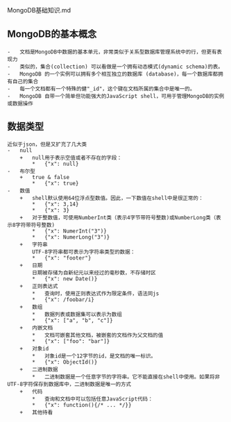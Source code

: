 MongoDB基础知识.md

##  MongoDB的基本概念
    -   文档是MongoDB中数据的基本单元，非常类似于关系型数据库管理系统中的行，但更有表现力
    -   类似的，集合(collection) 可以看做是一个拥有动态模式(dynamic schema)的表。
    -   MongoDB 的一个实例可以拥有多个相互独立的数据库 (database)，每一个数据库都拥有自己的集合
    -   每一个文档都有一个特殊的健"_id"，这个键在文档所属的集合中是唯一的。
    -   MongoDB 自带一个简单但功能强大的JavaScript shell，可用于管理MongoDB的实例或数据操作

##  数据类型
    近似于json，但是又扩充了几大类
    -   null
        +   null用于表示空值或者不存在的字段：
            *   {"x": null}
    -   布尔型
        +   true & false
            *   {"x": true}
    -   数值
        +   shell默认使用64位浮点型数值。因此，一下数值在shell中是很正常的：
            *   {"x": 3,14}
            *   {"x": 3}
        +   对于整数值，可使用NumberInt类（表示4字节带符号整数)或NumberLong类（表示8字符带符号整数)
            *   {"x": NumerInt("3")}
            *   {"x": NumerLong("3")}
        +   字符串
            UTF-8字符串都可表示为字符串类型的数据：
            *   {"x": "footer"}
        +   日期
            日期被存储为自新纪元以来经过的毫秒数，不存储时区
            *   {"x": new Date()}
        +   正则表达式
            *   查询时，使用正则表达式作为限定条件，语法同js
            *   {"x": /foobar/i}
        +   数组
            *   数据列表或数据集可以表示为数组
            *   {"x": ["a", "b", "c"]}
        +   内嵌文档
            *   文档可嵌套其他文档，被嵌套的文档作为父文档的值
            *   {"x": ["foo": "bar"]}
        +   对象id
            *   对象id是一个12字节的id，是文档的唯一标识。
            *   {"x": ObjectId()}
        +   二进制数据
            *   二进制数据是一个任意字节的字符串。它不能直接在shell中使用。如果将非UTF-8字符保存到数据库中，二进制数据是唯一的方式
        +   代码
            *   查询和文档中可以包括任意JavaScript代码：
            *   {"x": function(){/* ... */}}
        +   其他待看







